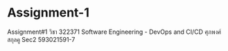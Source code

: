 # Assignment-1
Assignment#1 วิชา 322371 Software Engineering - DevOps and CI/CD ศุภพงศ์ สกุลคู Sec2 593021591-7
